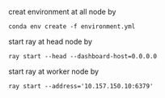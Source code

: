 
creat environment at all node by
```
conda env create -f environment.yml
```

start ray at head node by
```
ray start --head --dashboard-host=0.0.0.0
```

start ray at worker node by
```
ray start --address='10.157.150.10:6379'
```

